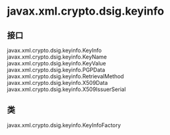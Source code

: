 # javax.xml.crypto.dsig.keyinfo

## 接口

javax.xml.crypto.dsig.keyinfo.KeyInfo
javax.xml.crypto.dsig.keyinfo.KeyName
javax.xml.crypto.dsig.keyinfo.KeyValue
javax.xml.crypto.dsig.keyinfo.PGPData
javax.xml.crypto.dsig.keyinfo.RetrievalMethod
javax.xml.crypto.dsig.keyinfo.X509Data
javax.xml.crypto.dsig.keyinfo.X509IssuerSerial

## 类

javax.xml.crypto.dsig.keyinfo.KeyInfoFactory




